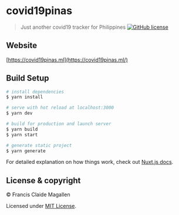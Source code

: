 # covid19pinas

> Just another covid19 tracker for Philippines
[![GitHub license](https://img.shields.io/github/license/claide/covid19pinas)](https://github.com/claide/covid19pinas/blob/master/LICENSE)

## Website

[https://covid19pinas.ml](https://covid19pinas.ml/)

## Build Setup

``` bash
# install dependencies
$ yarn install

# serve with hot reload at localhost:3000
$ yarn dev

# build for production and launch server
$ yarn build
$ yarn start

# generate static project
$ yarn generate
```

For detailed explanation on how things work, check out [Nuxt.js docs](https://nuxtjs.org).

## License & copyright

© Francis Claide Magallen

Licensed under [MIT License](LICENSE).
